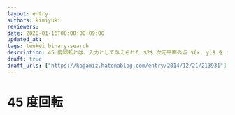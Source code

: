 ```yaml
---
layout: entry
authors: kimiyuki
reviewers:
date: 2020-01-16T00:00:00+09:00
updated_at:
tags: tenkei binary-search
description: 45 度回転とは、入力として与えられた $2$ 次元平面の点 $(x, y)$ を $(x-y, x+y)$ や $(x+y, x-y)$ に変換してから扱うこと。
draft: true
draft_urls: ["https://kagamiz.hatenablog.com/entry/2014/12/21/213931"]
---
```


# 45 度回転
